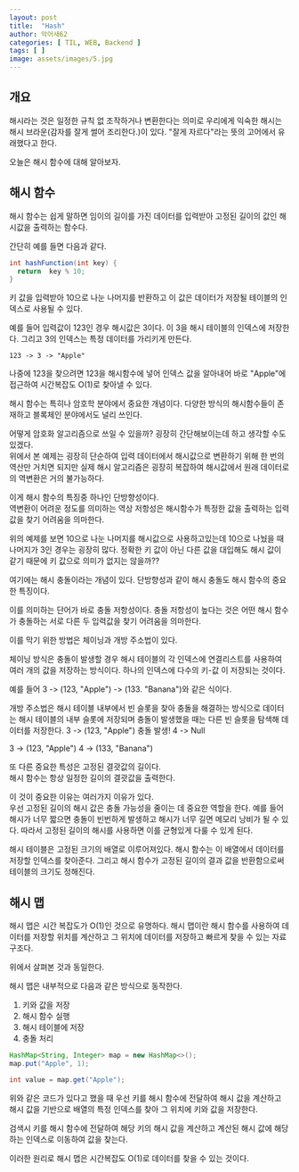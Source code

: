 ```yaml
---
layout: post
title:  "Hash"
author: 악어새62
categories: [ TIL, WEB, Backend ]
tags: [ ]
image: assets/images/5.jpg
---
```

## 개요

해시라는 것은 일정한 규칙 없 조작하거나 변환한다는 의미로 우리에게 익숙한 해시는 해시 브라운(감자를 잘게 썰어 조리한다.)이 있다. "잘게 자르다"라는 뜻의 고어에서 유래했다고 한다.

오늘은 해시 함수에 대해 알아보자.

## 해시 함수

해시 함수는 쉽게 말하면 임이의 길이를 가진 데이터를 입력받아 고정된 길이의 값인 해시값을 출력하는 함수다.

간단히 예를 들면 다음과 같다.
```java
int hashFunction(int key) {
  return  key % 10;
}
```
키 값을 입력받아 10으로 나눈 나머지를 반환하고 이 값은 데이터가 저장될 테이블의 인덱스로 사용될 수 있다.

예를 들어 입력값이 123인 경우 해시값은 3이다. 이 3을 해시 테이블의 인덱스에 저장한다. 그리고 3의 인덱스는 특정 데이터를 가리키게 만든다.
```
123 -> 3 -> "Apple"
```
나중에 123을 찾으려면 123을 해시함수에 넣어 인덱스 값을 알아내어 바로 "Apple"에 접근하여 시간복잡도 O(1)로 찾아낼 수 있다.

해시 함수는 특히나 암호학 분야에서 중요한 개념이다. 다양한 방식의 해시함수들이 존재하고 블록체인 분야에서도 널리 쓰인다.

어떻게 암호화 알고리즘으로 쓰일 수 있을까? 굉장히 간단해보이는데 하고 생각할 수도 있겠다.  
위에서 본 예제는 굉장히 단순하여 입력 데이터에서 해시값으로 변환하기 위해 한 번의 역산만 거치면 되지만 실제 해시 알고리즘은 굉장히 복잡하여 해시값에서 원래 데이터로의 역변환은 거의 불가능하다. 

이게 해시 함수의 특징중 하나인 단방향성이다.  
역변환이 어려운 정도를 의미하는 역상 저항성은 해시함수가 특정한 값을 출력하는 입력값을 찾기 어려움을 의마한다.

위의 예제를 보면 10으로 나눈 나머지를 해시값으로 사용하고있는데 10으로 나눴을 때 나머지가 3인 경우는 굉장히 많다. 정확한 키 값이 아닌 다른 값을 대입해도 해시 값이 같기 때문에 키 값으로 의미가 없지는 않을까??

여기에는 해시 충돌이라는 개념이 있다. 단방향성과 같이 해시 충돌도 해시 함수의 중요한 특징이다.

이를 의미하는 단어가 바로 충돌 저항성이다. 
충돌 저항성이 높다는 것은 어떤 해시 함수가 충돌하는 서로 다른 두 입력값을 찾기 어려움을 의마한다.

이를 막기 위한 방법은 체이닝과 개방 주소법이 있다.  

체이닝 방식은 충돌이 발생할 경우 해시 테이블의 각 인덱스에 연결리스트를 사용하여 여러 개의 값을 저장하는 방식이다. 하나의 인덱스에 다수의 키-값 이 저장되는 것이다.

예를 들어 3 -> (123, "Apple") -> (133. "Banana")와 같은 식이다.

개방 주소법은 해시 테이블 내부에서 빈 슬롯을 찾아 충돌을 해결하는 방식으로 데이터는 해시 테이블의 내부 슬롯에 저장되며 충돌이 발생했을 때는 다른 빈 슬롯을 탐색해 데이터를 저장한다.
3 -> (123, "Apple") 충돌 발생!
4 -> Null

3 -> (123, "Apple")
4 -> (133, "Banana")

또 다른 중요한 특성은 고정된 결괏값의 길이다.  
해시 함수는 항상 일정한 길이의 결괏값을 출력한다.

이 것이 중요한 이유는 여러가지 이유가 있다.  
우선 고정된 길이의 해시 값은 충돌 가능성을 줄이는 데 중요한 역할을 한다. 예를 들어 해시가 너무 짧으면 충돌이 빈번하게 발생하고 해시가 너무 길면 메모리 낭비가 될 수 있다. 따라서 고정된 길이의 해시를 사용하면 이를 균형있게 다룰 수 있게 된다.

해시 테이블은 고정된 크기의 배열로 이루어져있다. 해시 함수는 이 배열에서 데이터를 저장할 인덱스를 찾아준다. 그리고 해시 함수가 고정된 길이의 결과 값을 반환함으로써 테이블의 크기도 정해진다.

## 해시 맵

해시 맵은 시간 복잡도가 O(1)인 것으로 유명하다. 해시 맵이란 해시 함수를 사용하여 데이터를 저장할 위치를 계산하고 그 위치에 데이터를 저장하고 빠르게 찾을 수 있는 자료구조다.

위에서 살펴본 것과 동일한다.

해시 맵은 내부적으로 다음과 같은 방식으로 동작한다.
1. 키와 값을 저장
2. 해시 함수 실행
3. 해시 테이블에 저장
4. 충돌 처리

```java
HashMap<String, Integer> map = new HashMap<>();
map.put("Apple", 1);

int value = map.get("Apple");
```
위와 같은 코드가 있다고 했을 때 우선 키를 해시 함수에 전달하여 해시 값을 계산하고 해시 값을 기반으로 배열의 특정 인덱스를 찾아 그 위치에 키와 값을 저장한다.

검색시 키를 해시 함수에 전달하여 해당 키의 해시 값을 계산하고 계산된 해시 값에 해당하는 인덱스로 이동하여 값을 찾는다.

이러한 원리로 해시 맵은 시간복잡도 O(1)로 데이터를 찾을 수 있는 것이다.
